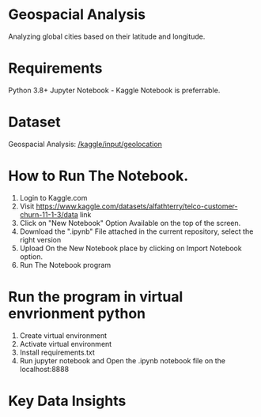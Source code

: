 # Geospacial Analysis
Analyzing global cities based on their latitude and longitude.

# Requirements
Python 3.8+ Jupyter Notebook - Kaggle Notebook is preferrable.

# Dataset
Geospacial Analysis: [/kaggle/input/geolocation](https://www.kaggle.com/datasets/liewyousheng/geolocation)

# How to Run The Notebook.
1. Login to Kaggle.com
2. Visit https://www.kaggle.com/datasets/alfathterry/telco-customer-churn-11-1-3/data link
3. Click on "New Notebook" Option Available on the top of the screen.
4. Download the ".ipynb" File attached in the current repository, select the right version
5. Upload On the New Notebook place by clicking on Import Notebook option.
6. Run The Notebook program

# Run the program in virtual envrionment python
1. Create virtual environment
2. Activate virtual environment
3. Install requirements.txt 
4. Run jupyter notebook and Open the .ipynb notebook file on the localhost:8888

# Key Data Insights



